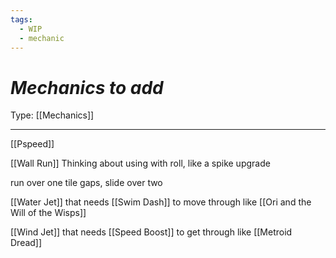 ```yaml
---
tags:
  - WIP
  - mechanic
---
```

# _Mechanics to add_

Type: [[Mechanics]]

----

[[Pspeed]]

[[Wall Run]]
	Thinking about using with roll, like a spike upgrade

run over one tile gaps, slide over two

[[Water Jet]] that needs [[Swim Dash]] to move through
	like [[Ori and the Will of the Wisps]]

[[Wind Jet]] that needs [[Speed Boost]] to get through
	like [[Metroid Dread]]